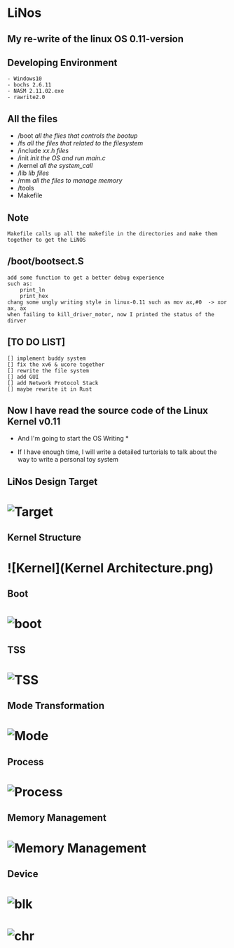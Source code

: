 # LiNos
## My re-write of the linux OS 0.11-version

## Developing Environment 
    - Windows10
    - bochs 2.6.11
    - NASM 2.11.02.exe
    - rawrite2.0


## All the files
- /boot   *all the flies that controls the bootup*
- /fs   *all the files that related to the filesystem*
- /include  *xx.h files*
- /init *init the OS and run main.c*
- /kernel   *all the system_call*
- /lib  *lib files*
- /mm   *all the files to manage memory*
- /tools    
- Makefile


## Note
    Makefile calls up all the makefile in the directories and make them together to get the LiNOS

## /boot/bootsect.S
    add some function to get a better debug experience
    such as:
        print_ln
        print_hex
    chang some ungly writing style in linux-0.11 such as mov ax,#0  -> xor ax, ax
    when failing to kill_driver_motor, now I printed the status of the dirver

## [TO DO LIST]
    [] implement buddy system
    [] fix the xv6 & ucore together
    [] rewrite the file system
    [] add GUI
    [] add Network Protocol Stack
    [] maybe rewrite it in Rust
    
## Now I have read the source code of the Linux Kernel v0.11 
* And I'm going to start the OS Writing *

* If I have enough time, I will write a detailed turtorials to talk about the way to write a personal toy system

## LiNos Design Target
# ![Target](MyOS设计目标.png)

## Kernel Structure
# ![Kernel](Kernel Architecture.png)

## Boot
# ![boot](system.s(bootimage).png)

## TSS
# ![TSS](TSS任务切换.png)

## Mode Transformation
# ![Mode](实模式与保护模式的寻秩不同.png)

## Process
# ![Process](进程状态转换图.png)

## Memory Management
# ![Memory Management](VA_to_PA.png)

## Device
# ![blk](blk_drv.png)
# ![chr](chr_drv.png)

